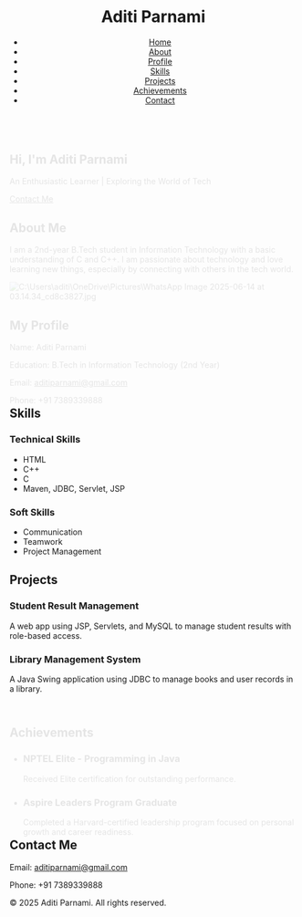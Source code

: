<!DOCTYPE html>
<html lang="en">
<head>
  <meta charset="UTF-8" />
  <meta name="viewport" content="width=device-width, initial-scale=1.0" />
  <title>Aditi Parnami | Portfolio</title>
  <script src="https://cdn.tailwindcss.com"></script>
  <link rel="stylesheet" href="https://cdnjs.cloudflare.com/ajax/libs/font-awesome/6.4.0/css/all.min.css" />
  <style>
    @keyframes fadeSlideIn {
      from { opacity: 0; transform: translateY(30px); }
      to { opacity: 1; transform: translateY(0); }
    }
    .fade-slide {
      animation: fadeSlideIn 0.8s ease-out both;
    }
  </style>
</head>
<body class="bg-gradient-to-tr from-slate-900 via-purple-900 to-slate-800 text-white font-sans">

  <!-- Navbar -->
  <header class="fixed top-0 w-full bg-slate-950 bg-opacity-80 backdrop-blur z-50 shadow">
    <div class="max-w-7xl mx-auto px-6 py-4 flex justify-between items-center">
      <h1 class="text-xl font-bold text-pink-400">Aditi Parnami</h1>
      <nav>
        <ul class="hidden md:flex space-x-8 text-sm font-medium">
          <li><a href="#home" class="hover:text-pink-400">Home</a></li>
          <li><a href="#about" class="hover:text-pink-400">About</a></li>
          <li><a href="#profile" class="hover:text-pink-400">Profile</a></li>
          <li><a href="#skills" class="hover:text-pink-400">Skills</a></li>
          <li><a href="#projects" class="hover:text-pink-400">Projects</a></li>
          <li><a href="#achievements" class="hover:text-pink-400">Achievements</a></li>
          <li><a href="#contact" class="hover:text-pink-400">Contact</a></li>
        </ul>
      </nav>
    </div>
  </header>

  <!-- Hero -->
  <section id="home" class="pt-32 pb-20 text-center fade-slide">
    <div class="max-w-3xl mx-auto px-6">
      <h2 class="text-5xl font-extrabold mb-4 text-pink-400">Hi, I'm Aditi Parnami</h2>
      <p class="text-xl text-gray-300 mb-6">An Enthusiastic Learner | Exploring the World of Tech</p>
      <a href="#contact" class="inline-block px-6 py-3 bg-pink-500 text-white font-semibold rounded hover:bg-pink-600 transition">Contact Me</a>
    </div>
  </section>

  <!-- About -->
  <section id="about" class="py-20 bg-slate-800">
    <div class="max-w-4xl mx-auto px-6 text-center fade-slide">
      <h2 class="text-3xl font-bold text-pink-400 mb-6">About Me</h2>
      <p class="text-gray-300">I am a 2nd-year B.Tech student in Information Technology with a basic understanding of C and C++. I am passionate about technology and love learning new things, especially by connecting with others in the tech world.</p>
    </div>
  </section>

  <!-- Profile -->
  <section id="profile" class="py-20 bg-slate-900">
    <div class="max-w-6xl mx-auto px-6 grid md:grid-cols-2 gap-12 items-center fade-slide">
      <div class="flex justify-center">
        <img src="https://via.placeholder.com/250" alt="C:\Users\aditi\OneDrive\Pictures\WhatsApp Image 2025-06-14 at 03.14.34_cd8c3827.jpg" class="rounded-2xl shadow-lg w-60 h-60 object-cover" />
      </div>
      <div>
        <h2 class="text-3xl font-bold text-pink-400 mb-4">My Profile</h2>
        <p class="text-gray-300 mb-2">Name: <span class="text-white">Aditi Parnami</span></p>
        <p class="text-gray-300 mb-2">Education: <span class="text-white">B.Tech in Information Technology (2nd Year)</span></p>
        <p class="text-gray-300 mb-2">Email: <a href="mailto:aditiparnami@gmail.com" class="text-white underline">aditiparnami@gmail.com</a></p>
        <p class="text-gray-300">Phone: <span class="text-white">+91 7389339888</span></p>
      </div>
    </div>
  </section>

  <!-- Skills -->
  <section id="skills" class="py-20 bg-gradient-to-r from-slate-900 to-slate-700">
    <div class="max-w-6xl mx-auto px-6">
      <h2 class="text-3xl font-bold text-center text-pink-400 mb-10">Skills</h2>
      <div class="grid md:grid-cols-2 gap-12 text-gray-300">
        <div>
          <h3 class="text-xl font-semibold mb-4">Technical Skills</h3>
          <ul class="space-y-2">
            <li>HTML</li>
            <li>C++</li>
            <li>C</li>
            <li>Maven, JDBC, Servlet, JSP</li>
          </ul>
        </div>
        <div>
          <h3 class="text-xl font-semibold mb-4">Soft Skills</h3>
          <ul class="space-y-2">
            <li>Communication</li>
            <li>Teamwork</li>
            <li>Project Management</li>
          </ul>
        </div>
      </div>
    </div>
  </section>

  <!-- Projects -->
  <section id="projects" class="py-20 bg-slate-800">
    <div class="max-w-6xl mx-auto px-6">
      <h2 class="text-3xl font-bold text-center text-pink-400 mb-12">Projects</h2>
      <div class="grid md:grid-cols-2 lg:grid-cols-3 gap-8">
        <div class="bg-slate-700 p-6 rounded-lg shadow-md hover:shadow-xl transition">
          <h3 class="text-lg font-bold text-white mb-2">Student Result Management</h3>
          <p class="text-sm text-gray-300">A web app using JSP, Servlets, and MySQL to manage student results with role-based access.</p>
        </div>
        <div class="bg-slate-700 p-6 rounded-lg shadow-md hover:shadow-xl transition">
          <h3 class="text-lg font-bold text-white mb-2">Library Management System</h3>
          <p class="text-sm text-gray-300">A Java Swing application using JDBC to manage books and user records in a library.</p>
        </div>
      </div>
    </div>
  </section>

  <!-- Achievements -->
  <section id="achievements" class="py-20 bg-slate-900">
    <div class="max-w-4xl mx-auto px-6 text-center fade-slide">
      <h2 class="text-3xl font-bold text-pink-400 mb-10">Achievements</h2>
      <ul class="space-y-6 text-left text-gray-300">
        <li>
          <h3 class="font-semibold text-white">NPTEL Elite - Programming in Java</h3>
          <p class="text-sm">Received Elite certification for outstanding performance.</p>
        </li>
        <li>
          <h3 class="font-semibold text-white">Aspire Leaders Program Graduate</h3>
          <p class="text-sm">Completed a Harvard-certified leadership program focused on personal growth and career readiness.</p>
        </li>
      </ul>
    </div>
  </section>

  <!-- Contact -->
  <section id="contact" class="py-20 bg-pink-600 text-white text-center">
    <div class="max-w-3xl mx-auto px-6">
      <h2 class="text-3xl font-bold mb-6">Contact Me</h2>
      <p>Email: <a href="mailto:aditiparnami@gmail.com" class="underline">aditiparnami@gmail.com</a></p>
      <p>Phone: +91 7389339888</p>
      <div class="mt-4 flex justify-center space-x-6 text-xl">
        <a href="https://github.com/aditiparnami05" target="_blank"><i class="fab fa-github"></i></a>
        <a href="https://www.linkedin.com/in/aditi-parnami-68223433a/" target="_blank"><i class="fab fa-linkedin"></i></a>
      </div>
    </div>
  </section>

  <!-- Footer -->
  <footer class="py-6 bg-slate-950 text-center text-gray-400 text-sm">
    <p>&copy; 2025 Aditi Parnami. All rights reserved.</p>
  </footer>

</body>
</html>
